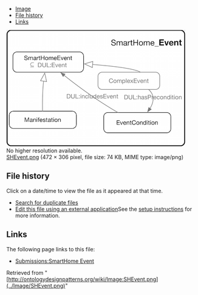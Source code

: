 * [Image](../Image/SHEvent.png#file)
* [File history](../Image/SHEvent.png#filehistory)
* [Links](../Image/SHEvent.png#filelinks)

[![Image:SHEvent.png](../images/5/5b/SHEvent.png)](../images/5/5b/SHEvent.png)  
No higher resolution available.  
[SHEvent.png](../images/5/5b/SHEvent.png)‎ (472 × 306 pixel, file size: 74 KB, MIME type: image/png)

## File history

Click on a date/time to view the file as it appeared at that time.



  
* [Search for duplicate files](http://ontologydesignpatterns.org/wiki/Special:FileDuplicateSearch/SHEvent.png "Special:FileDuplicateSearch/SHEvent.png")
* [Edit this file using an external application](http://ontologydesignpatterns.org/wiki/index.php?title=Image:SHEvent.png&action=edit&externaledit=true&mode=file "Image:SHEvent.png")See the [setup instructions](http://www.mediawiki.org/wiki/Manual:External_editors "http://www.mediawiki.org/wiki/Manual:External_editors") for more information.

## Links



The following page links to this file:


* [Submissions:SmartHome Event](../Submissions/SmartHome_Event "Submissions:SmartHome Event")


Retrieved from "[http://ontologydesignpatterns.org/wiki/Image:SHEvent.png](../Image/SHEvent.png)"